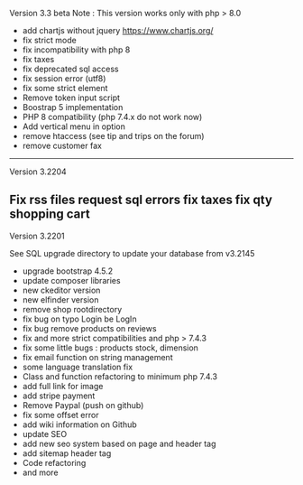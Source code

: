 Version 3.3 beta
Note : This version works only with php > 8.0

- add chartjs without jquery https://www.chartjs.org/
- fix strict mode
- fix incompatibility with php 8  
- fix taxes
- fix deprecated sql access
- fix session error (utf8)
- fix some strict element
- Remove token input script
- Boostrap 5 implementation 
- PHP 8 compatibility (php 7.4.x do not work now)
- Add vertical menu in option
- remove htaccess (see tip and trips on the forum)
- remove customer fax 

---
Version 3.2204

Fix rss files request sql errors
fix taxes
fix qty shopping cart
---
Version 3.2201

See SQL upgrade directory to update your database from v3.2145

- upgrade bootstrap 4.5.2
- update composer libraries
- new ckeditor version
- new elfinder version
- remove shop rootdirectory
- fix bug on typo Login be LogIn
- fix bug remove products on reviews
- fix and more strict compatibilities and php > 7.4.3
- fix some little bugs : products stock, dimension
- fix email function on string management
- some language translation fix
- Class and function refactoring to minimum php 7.4.3
- add full link for image
- add stripe payment
- Remove Paypal (push on github)
- fix  some offset error
- add wiki information on Github
- update SEO
- add new seo system based on page and header tag
- add sitemap header tag
- Code refactoring
- and more
